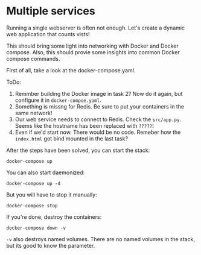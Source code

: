 # Multiple services
Running a single webserver is often not enough.
Let's create a dynamic web application that counts vists!

This should bring some light into networking with Docker and Docker compose.
Also, this should provie some insights into common Docker compose commands.

First of all, take a look at the docker-compose.yaml.

ToDo:
 1. Remmber building the Docker image in task 2? Now do it again, but configure it in `docker-compoe.yaml`. 
 2. Something is missng for Redis. Be sure to put your containers in the same network!
 3. Our web service needs to connect to Redis. Check the `src/app.py`. Seems like the hostname has been replaced with `?????`!
 4. Even if we'd start now. There would be no code. Remeber how the `index.html` got bind mounted in the last task?

After the steps have been solved, you can start the stack:
```shell
docker-compose up
```

You can also start daemonized:
```shell
docker-compose up -d
```

But you will have to stop it manually:
```shell
docker-compose stop
```

If you're done, destroy the containers:
```shell
docker-compose down -v
```
`-v` also destroys named volumes.
There are no named volumes in the stack, but its good to know the parameter.
